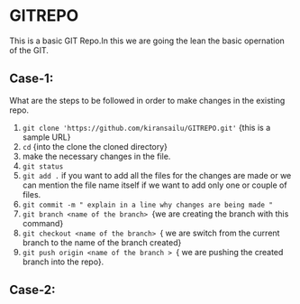 # GITREPO
This is a basic GIT Repo.In this we are going the lean the basic opernation of the GIT. 


## Case-1: 
 What are the steps to be followed in order to make changes in the existing repo. 

 1. `git clone 'https://github.com/kiransailu/GITREPO.git'` {this is a sample URL}
 2. `cd` {into the clone the cloned directory}
 3. make the necessary changes in the file. 
 4. `git status`
 5. `git add .` if you want to add all the files for the changes are made or we can mention the file name itself if we want to add only one or couple of files. 
 6. `git commit -m " explain in a line why changes are being made " `
 7. `git branch <name of the branch> `{we are creating the branch with this command}
 8. `git checkout <name of the branch> `{ we are switch from the current branch to the name of the branch created} 
 9. `git push origin <name of the branch > `{ we are pushing the created branch into the repo}. 

 ## Case-2:




